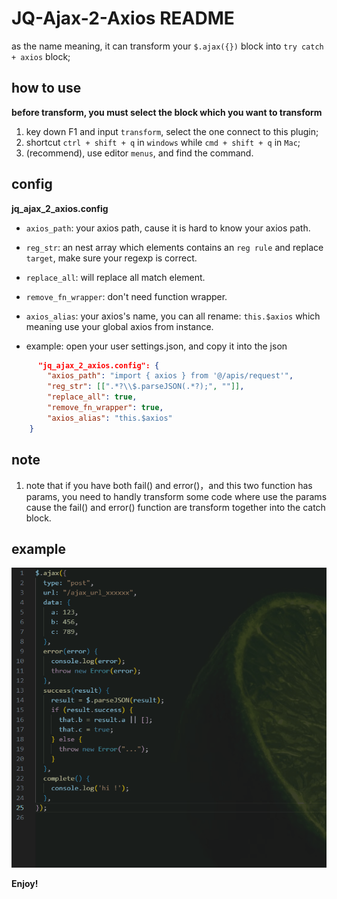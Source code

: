 # JQ-Ajax-2-Axios README

as the name meaning, it can transform your `$.ajax({})` block into `try catch + axios` block;

## how to use

**before transform, you must select the block which you want to transform**

1. key down F1 and input `transform`, select the one connect to this plugin;
2. shortcut `ctrl + shift + q` in `windows` while `cmd + shift + q` in `Mac`;
3. (recommend), use editor `menus`, and find the command.

## config

**jq_ajax_2_axios.config**
- `axios_path`: your axios path, cause it is hard to know your axios path.
- `reg_str`: an nest array which elements contains an `reg rule` and replace `target`, make sure your regexp is correct.
- `replace_all`: will replace all match element.
- `remove_fn_wrapper`: don't need function wrapper.
- `axios_alias`: your axios's name, you can all rename: `this.$axios` which meaning use your global axios from instance.


- example:
open your user settings.json, and copy it into the json
```json
      "jq_ajax_2_axios.config": {
        "axios_path": "import { axios } from '@/apis/request'",
        "reg_str": [[".*?\\$.parseJSON(.*?);", ""]],
        "replace_all": true,
        "remove_fn_wrapper": true,
        "axios_alias": "this.$axios"
    }
```

## note
1. note that if you have both fail() and error()，and this two function has params, you need to handly transform some code where use the params cause the fail() and error() function are transform together into the catch block.


## example
![example](https://raw.githubusercontent.com/1714080902120/jq-ajax-2-axios/main/src/image/transform_demo.gif)


**Enjoy!**
